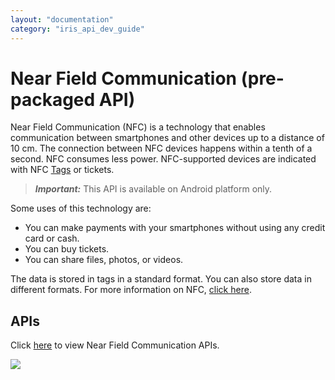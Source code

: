 ```yaml
---
layout: "documentation"
category: "iris_api_dev_guide"
---
```

                            

Near Field Communication (pre-packaged API)
===========================================

Near Field Communication (NFC) is a technology that enables communication between smartphones and other devices up to a distance of 10 cm. The connection between NFC devices happens within a tenth of a second. NFC consumes less power. NFC-supported devices are indicated with NFC [Tags](https://developer.android.com/guide/topics/connectivity/nfc/advanced-nfc.html#tag-tech) or tickets.

> **_Important:_** This API is available on Android platform only.

Some uses of this technology are:

*   You can make payments with your smartphones without using any credit card or cash.
*   You can buy tickets.
*   You can share files, photos, or videos.

The data is stored in tags in a standard format. You can also store data in different formats. For more information on NFC, [click here](https://developer.android.com/guide/topics/connectivity/nfc/index.html).

APIs
----

Click [here](http://docs.voltmx.com/8_x_PDFs/Android_docs/index.html#!/api/android.nfc.NfcAdapter) to view Near Field Communication APIs.

![](resources/prettify/onload.png)
